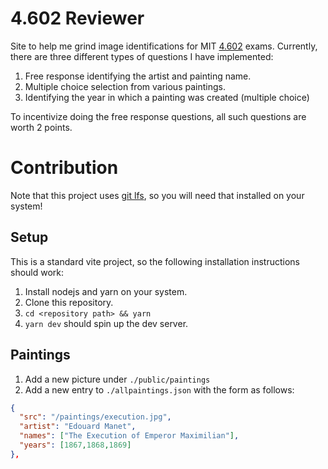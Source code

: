 # 4.602 Reviewer

Site to help me grind image identifications for MIT
[4.602](https://ocw.mit.edu/courses/4-602-modern-art-and-mass-culture-spring-2012/)
exams. Currently, there are three different types of questions I have
implemented:

1. Free response identifying the artist and painting name.
2. Multiple choice selection from various paintings.
3. Identifying the year in which a painting was created (multiple choice)

To incentivize doing the free response questions, all such questions are worth 2
points.

# Contribution

Note that this project uses [git lfs](https://git-lfs.com/), so you will need
that installed on your system!

## Setup

This is a standard vite project, so the following installation instructions
should work:

1. Install nodejs and yarn on your system.
2. Clone this repository.
3. `cd <repository path> && yarn`
4. `yarn dev` should spin up the dev server.

## Paintings

1. Add a new picture under `./public/paintings`
2. Add a new entry to `./allpaintings.json` with the form as follows:
  ```json
  {
    "src": "/paintings/execution.jpg",
    "artist": "Edouard Manet",
    "names": ["The Execution of Emperor Maximilian"],
    "years": [1867,1868,1869]
  },
  ```
